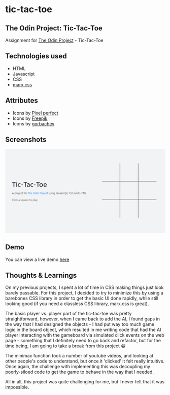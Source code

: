 # tic-tac-toe
## The Odin Project: Tic-Tac-Toe
Assignment for [The Odin Project](https://www.theodinproject.com) - Tic-Tac-Toe

## Technologies used
* HTML
* Javascript
* CSS
* [marx.css](https://mblode.github.io/marx/)

## Attributes
* Icons by [Pixel perfect](https://www.flaticon.com/authors/pixel-perfect)
* Icons by [Freepik](https://www.flaticon.com/authors/freepik)
* Icons by [gorbachev](https://www.flaticon.com/authors/vitaly-gorbachev)

## Screenshots
![Tic-tac-toe screenshot](./images/screenshot.png)

## Demo
You can view a live demo [here](https://furnapso.github.io/tic-tac-toe/)

## Thoughts & Learnings
On my previous projects, I spent a lot of time in CSS making things just look barely passable. For this project, I decided to try to minimize this by using a barebones CSS library in order to get the basic UI done rapidly, while still looking good (if you need a classless CSS library, marx.css is great).

The basic player vs. player part of the tic-tac-toe was pretty straightforward, however, when I came back to add the AI, I found gaps in the way that I had designed the objects - I had put way too much game logic in the board object, which resulted in me writing code that had the AI player interacting with the gameboard via simulated click events on the web page - something that I definitely need to go back and refactor, but for the time being, I am going to take a break from this project 😁

The minimax function took a number of youtube videos, and looking at other people's code to understand, but once it 'clicked' it felt really intuitive. Once again, the challenge with implementing this was decoupling my poorly-siloed code to get the game to behave in the way that I needed.

All in all, this project was quite challenging for me, but I never felt that it was impossible.